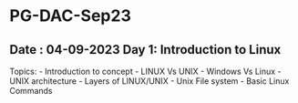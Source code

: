 # PG-DAC-Sep23

Date : 04-09-2023
Day 1: Introduction to Linux
----------------------------------
Topics:
	- Introduction to concept
	- LINUX Vs UNIX
	- Windows Vs Linux
	- UNIX architecture
	- Layers of LINUX/UNIX
	- Unix File system
	- Basic Linux Commands
